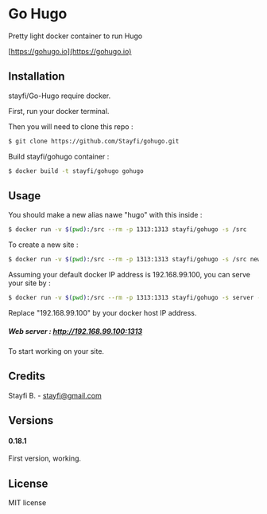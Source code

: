 # Go Hugo

Pretty light docker container to run Hugo

[https://gohugo.io](https://gohugo.io)

## Installation
stayfi/Go-Hugo require docker.

First, run your docker terminal.

Then you will need to clone this repo :

```sh
$ git clone https://github.com/Stayfi/gohugo.git
```

Build stayfi/gohugo container :
```sh
$ docker build -t stayfi/gohugo gohugo
```

## Usage

You should make a new alias nawe "hugo" with this inside :
```sh
$ docker run -v $(pwd):/src --rm -p 1313:1313 stayfi/gohugo -s /src
```

To create a new site :
```sh
$ docker run -v $(pwd):/src --rm -p 1313:1313 stayfi/gohugo -s /src new site /src
```

Assuming your default docker IP address is 192.168.99.100, you can serve your site by :
```sh
$ docker run -v $(pwd):/src --rm -p 1313:1313 stayfi/gohugo -s server --theme=hugo_theme_robust --buildDrafts --bind "0.0.0.0" --baseURL 192.168.99.100:1313
```
Replace "192.168.99.100" by your docker host IP address.

##### Web server : http://192.168.99.100:1313
To start working on your site.

## Credits
Stayfi B. - <stayfi@gmail.com>

## Versions

#### 0.18.1
First version, working.

## License
MIT license
